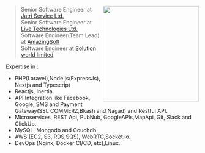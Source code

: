 

<a target="_blank" href="#"><img width="250" align="right" src="https://user-images.githubusercontent.com/58518192/87162442-bf3e8180-c2e7-11ea-9f2a-53a50306b7ce.gif"></a>

> Senior Software Engineer at [Jatri Service Ltd.](http://jatri.co) <br/>
> Senior Software Engineer at [Live Technologies Ltd.](http://live-technologies.net) <br/>
> Software Engineer(Team Lead) at [AmazingSoft](http://amazingsoftbd.com) <br/>
> Software Engineer at [Solution world limited](http://www.solution-world.com)
<!--
[![Medium](https://img.shields.io/badge/%20-medium%20blog-black?color=000000&labelColor=000000&logo=medium&logoColor=ffffff)](https://safaetulahasan.medium.com/)
[![Gmail](https://img.shields.io/badge/%20-Send%20Mail-black?color=14171A&labelColor=ef5350&logo=gmail&logoColor=ffffff)](mailto:safaetul.ahasan@gmail.com?subject=&cc=)
[![LinkedIn Connect](https://img.shields.io/badge/%20-Connect-black?color=14171A&labelColor=212121&logo=linkedin&logoColor=Blue)](https://www.linkedin.com/in/safaetul-ahasan-372587111/)
[![Facebook Follow](https://img.shields.io/badge/%20-Connect-black?color=14171A&labelColor=1976d2&logo=facebook&logoColor=ffffff)](https://www.facebook.com/safaetul.ahasan) --

Name:   safaetul ahasan


Email: safaetul.ahasan@gmail.com


Mobile: 01762002666


<!-- I am a professional Software engineer with over 7.5 years of experience and 5.0+ years of team leading experience, worked on different platforms and languages and played different roles like Sr. Software Engineer, Lead and Engineering Manager.

I have completed M.Sc in Computer Science and Engineering from Jahangirnagar University. During my graduation participated at different national/Intra-university programming contest. I started my professional career as a Software Engineer at The "Solution world Limited". Now I am working as a software engineer at Live Technologies Ltd.

I consider myself a Backend Engineer, mostly worked on Backend.

I'm flexible, proactive, and curious. I believe in the craft of software engineering, but are pragmatic and are driven to make a positive change in the world. I love tackling challenges and I enjoy writing about it, I learned what it means to be a leader and a team player and thanks to that experience I am fueled with a desire to succeed and scale new heights and challenges to where my mindset is not : “can we do this?” But “what have we not scaled yet?”.

I’m a straightforward and open-minded, To me, honesty, humanity, and ethics are more important than being religious. -->

Expertise in :
- PHP(Laravel),Node.js(ExpressJs),Nextjs and Typescript
- Reactjs, Inertia.
- API Integration like Facebook, Google, SMS and Payment Gateway(SSL COMMERZ,Bkash and Nagad) and Restful API.
- Microservices, REST Api, PubNub, GoogIeAPls,MapApi, Git, Slack and ClickUp.
- MySQL, Mongodb and Couchdb.
- AWS (EC2, S3, RDS,SQS), WebRTC,Socket.io.
- DevOps (Nginx, Docker CI/CD, etc),Linux.

<!-- ![Safaetul Ahasan github stats](https://github-readme-stats.vercel.app/api?username=piyas33&count_private=true) -->
<!--
## 📈 Stats

<div align="center">
    <img src="https://github-profile-trophy.vercel.app/?username=piyas33&row=1&column=6&margin-h=8&theme=darkhub&count_private=true&margin-w=15&no-frame=true" alt="profile trophies" />
    <br />
    <img src="https://github-readme-stats.vercel.app/api?username=piyas33&count_private=true" alt="GitHub Stats">
    <br />
    <img src="https://visitor-badge.laobi.icu/badge?page_id=piyas33" alt="visitors">
</div>
-->

<!-- ## {...} My Stack 💻🚀 -->

<!-- Cloud: ['Heroku', 'Netlify'], 
```js
{
  languages: ['PHP', 'Javascript','Node JS', 'Python'],
  backend: ['Laravel','Express Js','Next JS','Django'],
  frontend: ['ReactJs'],
  databases: ['MySQL','MongoDB','Postgresql','Couchdb'],
  DevOps: ['Apache', 'Nginx', 'Docker', 'Kubernetes', 'CI/CD','AWS (EC2, S3, RDS)'],
  tools: ['Vs code', 'Postman', 'MongoDB Compass', 'Trello', 'Slack'],
  Open Source: ['Git, GitHub']
}
```
-->

<!-- ![visitors](https://visitor-badge.laobi.icu/badge?page_id=piyas33) -->

<!--<h1 align="center" >--><!-- !Let's connect:--></h1>

<!--
<div  align="center" gap="20px">
<a href="https://www.linkedin.com/in/safaetulahasan/">
    <img width="100px" src="https://img.shields.io/badge/-%2312100E.svg?&logo=linkedin&logoColor=white" />
</a>

<a href="https://safaetulahasan.medium.com/">
    <img  width="100px" src="https://img.shields.io/badge/-%2312100E.svg?&logo=medium&logoColor=white" />
</a>

<a href="https://github.com/piyas33/">
<img  width="100px" src="https://img.shields.io/badge/-%2312100E.svg?&logo=github&logoColor=white" />
</a>
</div>
-->
<!--
<div align="center">
Resume: 
<a href="https://piyas33.github.io/">Click here</a>

Portfolio: 
<a href="https://piyas33.github.io/"> Click Here</a>
</div>
-->

